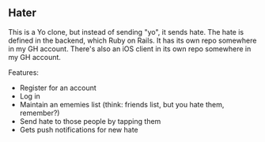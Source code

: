 ## Hater

This is a Yo clone, but instead of sending "yo", it sends hate.
The hate is defined in the backend, which Ruby on Rails. It has its own repo somewhere in my GH account.
There's also an iOS client in its own repo somewhere in my GH account.

Features:
* Register for an account
* Log in
* Maintain an ememies list (think: friends list, but you hate them, remember?)
* Send hate to those people by tapping them
* Gets push notifications for new hate

